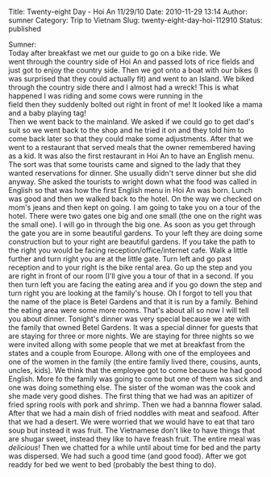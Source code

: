 Title: Twenty-eight Day - Hoi An 11/29/10
Date: 2010-11-29 13:14
Author: sumner
Category: Trip to Vietnam
Slug: twenty-eight-day-hoi-112910
Status: published

Sumner:  
Today after breakfast we met our guide to go on a bike ride. We
went through the country side of Hoi An and passed lots of rice fields
and just got to enjoy the country side. Then we got onto a boat with our
bikes (I was surprised that they could actually fit) and went to an
Island. We biked through the country side there and I almost had a
wreck! This is what happened I was riding and some cows were running in
the  
field then they suddenly bolted out right in front of me! It looked like
a mama and a baby playing tag!  
Then we went back to the mainland. We asked if we could go to get dad's
suit so we went back to the shop and he tried it on and they told him to
come back later so that they could make some adjustments. After that we
went to a restaurant that served meals that the owner remembered having
as a kid. It was also the first restaurant in Hoi An to have an English
menu. The sort was that some tourists came and signed to the lady that
they wanted reservations for dinner. She usually didn't serve dinner but
she did anyway. She asked the tourists to wright down what the food was
called in English so that was how the first English menu in Hoi An was
born. Lunch was good and then we walked back to the hotel. On the way we
checked on mom's jeans and then kept on going. I am going to take you on
a tour of the hotel. There were two gates one big and one small (the one
on the right was the small one). I will go in through the big one. As
soon as you get through the gate you are in some beautiful gardens. To
your left they are doing some construction but to your right are
beautiful gardens. If you take the path to the right you would be facing
reception/office/internet cafe. Walk a little further and turn right you
are at the little gate. Turn left and go past reception and to your
right is the bike rental area. Go up the step and you are right in front
of our room (I'll give you a tour of that in a second. If you then turn
left you are facing the eating area and if you go down the step and turn
right you are looking at the family's house. Oh I forgot to tell you
that the name of the place is Betel Gardens and that it is run by a
family. Behind the eating area were some more rooms. That's about all so
now I will tell you about dinner. Tonight's dinner was very special
because we ate with the family that owned Betel Gardens. It was a
special dinner for guests that are staying for three or more nights. We
are staying for three nights so we were invited allong with some people
that we met at breakfast from the states and a couple from Eourope.
Allong with one of the employees and one of the women in the family (the
entire family lived there, cousins, aunts, uncles, kids). We think that
the employee got to come because he had good English. More fo the family
was going to come but one of them was sick and one was doing something
else. The sister of the woman was the cook and she made very good
dishes. The first thing that we had was an apitizer of fried spring
rools with pork and shrimp. Then we had a bannna flower salad. After
that we had a main dish of fried noddles with meat and seafood. After
that we had a desert. We were worried that we would have to eat that
taro soup but instead it was fruit. The Vietnamese don't like to have
things that are shugar sweet, instead they like to have freash fruit.
The entire meal was *delicious*! Then we chatted for a while until about
time for bed and the party was dispersed. We had such a good time (and
good food). After we got readdy for bed we went to bed (probably the
best thing to do).
